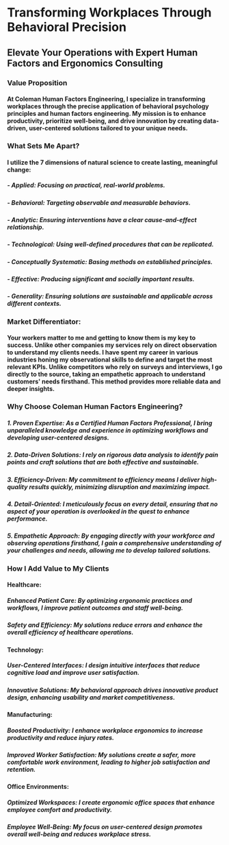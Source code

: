 # Transforming Workplaces Through Behavioral Precision


## Elevate Your Operations with Expert Human Factors and Ergonomics Consulting


### Value Proposition

#### At Coleman Human Factors Engineering, I specialize in transforming workplaces through the precise application of behavioral psychology principles and human factors engineering. My mission is to enhance productivity, prioritize well-being, and drive innovation by creating data-driven, user-centered solutions tailored to your unique needs.


### What Sets Me Apart?

#### I utilize the 7 dimensions of natural science to create lasting, meaningful change:

##### - Applied: Focusing on practical, real-world problems.
##### - Behavioral: Targeting observable and measurable behaviors.
##### - Analytic: Ensuring interventions have a clear cause-and-effect relationship.
##### - Technological: Using well-defined procedures that can be replicated.
##### - Conceptually Systematic: Basing methods on established principles.
##### - Effective: Producing significant and socially important results.
##### - Generality: Ensuring solutions are sustainable and applicable across different contexts.


### Market Differentiator: 

#### Your workers matter to me and getting to know them is my key to success. Unlike other companies my services rely on direct observation to understand my clients needs. I have spent my career in various industries honing my observational skills to define and target the most relevant KPIs. Unlike competitors who rely on surveys and interviews, I go directly to the source, taking an empathetic approach to understand customers' needs firsthand. This method provides more reliable data and deeper insights.


### Why Choose Coleman Human Factors Engineering?

##### 1. Proven Expertise: As a Certified Human Factors Professional, I bring unparalleled knowledge and experience in optimizing workflows and developing user-centered designs.
##### 2. Data-Driven Solutions: I rely on rigorous data analysis to identify pain points and craft solutions that are both effective and sustainable.
##### 3. Efficiency-Driven: My commitment to efficiency means I deliver high-quality results quickly, minimizing disruption and maximizing impact.
##### 4. Detail-Oriented: I meticulously focus on every detail, ensuring that no aspect of your operation is overlooked in the quest to enhance performance.
##### 5. Empathetic Approach: By engaging directly with your workforce and observing operations firsthand, I gain a comprehensive understanding of your challenges and needs, allowing me to develop tailored solutions.


### How I Add Value to My Clients

#### Healthcare:

##### Enhanced Patient Care: By optimizing ergonomic practices and workflows, I improve patient outcomes and staff well-being.
##### Safety and Efficiency: My solutions reduce errors and enhance the overall efficiency of healthcare operations.

#### Technology:

##### User-Centered Interfaces: I design intuitive interfaces that reduce cognitive load and improve user satisfaction.
##### Innovative Solutions: My behavioral approach drives innovative product design, enhancing usability and market competitiveness.

#### Manufacturing:

##### Boosted Productivity: I enhance workplace ergonomics to increase productivity and reduce injury rates.
##### Improved Worker Satisfaction: My solutions create a safer, more comfortable work environment, leading to higher job satisfaction and retention.

#### Office Environments:

##### Optimized Workspaces: I create ergonomic office spaces that enhance employee comfort and productivity.
##### Employee Well-Being: My focus on user-centered design promotes overall well-being and reduces workplace stress.
